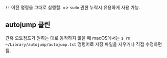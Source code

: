 `!!` 이전 명령을 그대로 실행함. => `sudo` 권한 누락시 유용하게 사용 가능.

## autojump 클린

간혹 오토점프가 원하는 대로 동작하지 않을 때 macOS에서는 `$ rm ~/Library/autojump/autojump.txt` 명령어로 저장 파일을 지우거나 직접 수정하면 됨.
